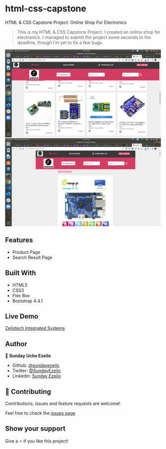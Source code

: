 # html-css-capstone

HTML &amp; CSS Capstone Project: Online Shop For Electronics

> This is my HTML & CSS Capstone Project. I created an online shop for electronics. I managed to submit the project some seconds to the deadline, though I'm yet to fix a few bugs.

![screenshot](images/homepage.png)
![screenshot](images/search-result-page.png)

## Features

- Product Page
- Search Result Page

## Built With

- HTML5
- CSS3
- Flex Box
- Bootstrap 4.4.1

## Live Demo

[Zeilotech Integrated Systems](https://raw.githack.com/ezeilo-su/html-css-capstone/search-result-page/index.html)

## Author

👤 **Sunday Uche Ezeilo**

- Github: [@sundayezeilo](https://github.com/ezeilo-su)
- Twitter: [@SundayEzeilo](https://twitter.com/SundayEzeilo)
- Linkedin: [Sunday Ezeilo](https://www.linkedin.com/in/sunday-ezeilo-a6a67664/)

## 🤝 Contributing

Contributions, issues and feature requests are welcome!

Feel free to check the [issues page](https://github.com/ezeilo-su/html-css-capstone/issues)

## Show your support

Give a ⭐️ if you like this project!
